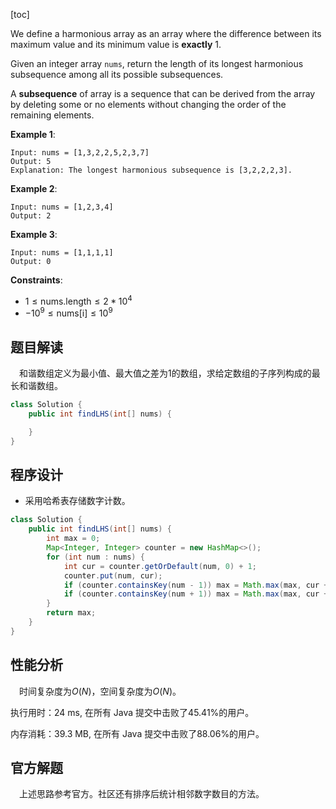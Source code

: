 [toc]

We define a harmonious array as an array where the difference between its maximum value and its minimum value is **exactly** $1$.

Given an integer array `nums`, return the length of its longest harmonious subsequence among all its possible subsequences.

A **subsequence** of array is a sequence that can be derived from the array by deleting some or no elements without changing the order of the remaining elements.

 

**Example 1**:

```
Input: nums = [1,3,2,2,5,2,3,7]
Output: 5
Explanation: The longest harmonious subsequence is [3,2,2,2,3].
```

**Example 2**:

```
Input: nums = [1,2,3,4]
Output: 2
```

**Example 3**:

```
Input: nums = [1,1,1,1]
Output: 0
```



**Constraints**:

* $1 \le \text{nums.length} \le 2 * 10^4$
* $-10^9 \le \text{nums[i]} \le 10^9$



## 题目解读

&emsp;和谐数组定义为最小值、最大值之差为$1$的数组，求给定数组的子序列构成的最长和谐数组。

```java
class Solution {
    public int findLHS(int[] nums) {

    }
}
```

## 程序设计

* 采用哈希表存储数字计数。

```java
class Solution {
    public int findLHS(int[] nums) {
        int max = 0;
        Map<Integer, Integer> counter = new HashMap<>();
        for (int num : nums) {
            int cur = counter.getOrDefault(num, 0) + 1;
            counter.put(num, cur);
            if (counter.containsKey(num - 1)) max = Math.max(max, cur + counter.get(num - 1));
            if (counter.containsKey(num + 1)) max = Math.max(max, cur + counter.get(num + 1));
        }
        return max;
    }
}
```

## 性能分析

&emsp;时间复杂度为$O(N)$，空间复杂度为$O(N)$。

执行用时：24 ms, 在所有 Java 提交中击败了45.41%的用户。

内存消耗：39.3 MB, 在所有 Java 提交中击败了88.06%的用户。

## 官方解题

&emsp;上述思路参考官方。社区还有排序后统计相邻数字数目的方法。
